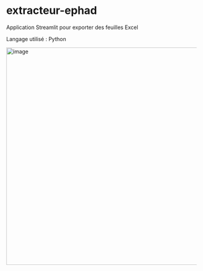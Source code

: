 # extracteur-ephad
Application Streamlit pour exporter des feuilles Excel 


Langage utilisé : Python

<img width="1126" height="575" alt="image" src="https://github.com/user-attachments/assets/411c894a-daa1-48b1-9648-1580708ac000" />

